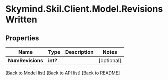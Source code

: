 # Skymind.Skil.Client.Model.RevisionsWritten
## Properties

Name | Type | Description | Notes
------------ | ------------- | ------------- | -------------
**NumRevisions** | **int?** |  | [optional] 

[[Back to Model list]](../README.md#documentation-for-models) [[Back to API list]](../README.md#documentation-for-api-endpoints) [[Back to README]](../README.md)

